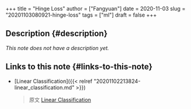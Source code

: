 +++
title = "Hinge Loss"
author = ["Fangyuan"]
date = 2020-11-03
slug = "20201103080921-hinge-loss"
tags = ["ml"]
draft = false
+++

## Description {#description}

_This note does not have a description yet._


## Links to this note {#links-to-this-note}

-   [Linear Classification]({{< relref "20201102213824-linear_classification.md" >}})

    > 原文 [Linear Classification](https://cs231n.github.io/linear-classify/)
